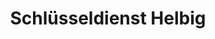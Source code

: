 ---
title: "Schlüsseldienst Helbig"
url: /altenburg/schluesseldienst-helbig/
shop: Schlüsseldienst
---